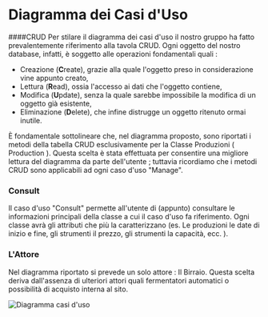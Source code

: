 # Diagramma dei Casi d'Uso


####CRUD
Per stilare il diagramma dei casi d'uso il nostro gruppo ha fatto prevalentemente riferimento alla tavola CRUD. Ogni oggetto del nostro database, infatti, è soggetto alle operazioni fondamentali quali :
* Creazione (**C**reate), grazie alla quale l'oggetto preso in considerazione vine appunto creato,
* Lettura (**R**ead), ossia l'accesso ai dati che l'oggetto contiene,
* Modifica (**U**pdate), senza la quale sarebbe impossibile la modifica di un oggetto già esistente,
* Eliminazione (**D**elete), che infine distrugge un oggetto ritenuto ormai inutile.

È fondamentale sottolineare che, nel diagramma proposto, sono riportati i metodi della tabella CRUD esclusivamente per la Classe Produzioni ( Production ). Questa scelta è stata effettuata per consentire una migliore lettura del diagramma da parte dell'utente ; tuttavia ricordiamo che i metodi CRUD sono applicabili ad ogni caso d'uso "Manage".

### Consult
Il caso d'uso "Consult" permette all'utente di (appunto) consultare le informazioni principali della classe a cui il caso d'uso fa riferimento. Ogni classe avrà gli attributi che più la caratterizzano (es. Le produzioni le date di inizio e fine, gli strumenti il prezzo, gli strumenti la capacità, ecc. ).

### L'Attore
Nel diagramma riportato si prevede un solo attore : Il Birraio.
Questa scelta deriva dall'assenza di ulteriori attori quali fermentatori automatici o possibilità di acquisto interna al sito. 

![Diagramma casi d'uso](https://i.imgur.com/07VToM6.jpg)
